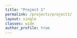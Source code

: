```yaml
---
title: "Project 1"
permalink: /projects/project1/
layout: single
classes: wide
author_profile: true
---
```

